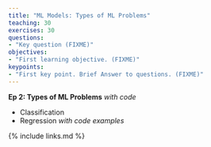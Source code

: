 ```yaml
---
title: "ML Models: Types of ML Problems"
teaching: 30
exercises: 30
questions:
- "Key question (FIXME)"
objectives:
- "First learning objective. (FIXME)"
keypoints:
- "First key point. Brief Answer to questions. (FIXME)"
---
```

**Ep 2: Types of ML Problems**
_with code_
- Classification
- Regression
_with code examples_

{% include links.md %}
